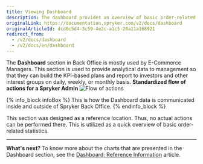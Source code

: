 ```yaml
---
title: Viewing Dashboard
description: The dashboard provides an overview of basic order-related statistics. This page presents you with a summary of order counts, order statuses, top products.
originalLink: https://documentation.spryker.com/v2/docs/dashboard
originalArticleId: dcd0c5d4-3c59-4e2c-a1c5-20a11a168921
redirect_from:
  - /v2/docs/dashboard
  - /v2/docs/en/dashboard
---
```


The **Dashboard** section in Back Office is mostly used by E-Commerce Managers.
This section is used to provide analytical data to management so that they can build the KPI-based plans and report to investors and other interest groups on daily, weekly, or monthly basis.
**Standardized flow of actions for a Spryker Admin**
![Flow of actions](https://spryker.s3.eu-central-1.amazonaws.com/docs/User+Guides/Back+Office+User+Guides/Dashboard/flow-of-actions-of-spryker-admin.png)

{% info_block infoBox %}
This is how the Dashboard data is communicated inside and outside of Spryker Back Office.
{% endinfo_block %}

This section was designed as a reference location. Thus, no actual actions can be performed there. This is utilized as a quick overview of basic order-related statistics.
***
**What's next?**
To know more about the charts that are presented in the Dashboard section, see the [Dashboard: Reference Information](/docs/scos/user/user-guides/201903.0/back-office-user-guide/dashboard/references/dashboard-reference-information.html) article.
